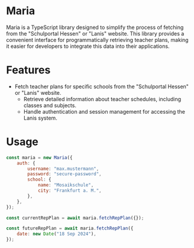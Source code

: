 # Maria

Maria is a TypeScript library designed to simplify the process of fetching from the "Schulportal Hessen" or "Lanis" website. This library provides a convenient interface for programmatically retrieving teacher plans, making it easier for developers to integrate this data into their applications.

# Features

- Fetch teacher plans for specific schools from the "Schulportal Hessen" or "Lanis" website.
    - Retrieve detailed information about teacher schedules, including classes and subjects.
    - Handle authentication and session management for accessing the Lanis system.

# Usage

```js
const maria = new Maria({
    auth: {
        username: "max.mustermann",
        password: "secure-password",
        school: {
            name: "Mosaikschule",
            city: "Frankfurt a. M.",
        },
    },
});

const currentRepPlan = await maria.fetchRepPlan({});

const futureRepPlan = await maria.fetchRepPlan({
    date: new Date("18 Sep 2024"),
});
```
